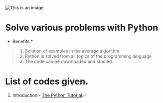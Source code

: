 ![This is an image](https://media.geeksforgeeks.org/wp-content/cdn-uploads/20200612153905/Python-Programming-Examples1.png)
# Solve various problems with Python

* Benefits *
> 1. Solution of examples in the average algorithm.
> 2. Python is solved from all topics of the programming language
> 3. The code can be downloaded and studied.

# List of codes given.
1. Introduction - [The Python Tutorial](https://docs.python.org/3/tutorial/).:white_check_mark:
